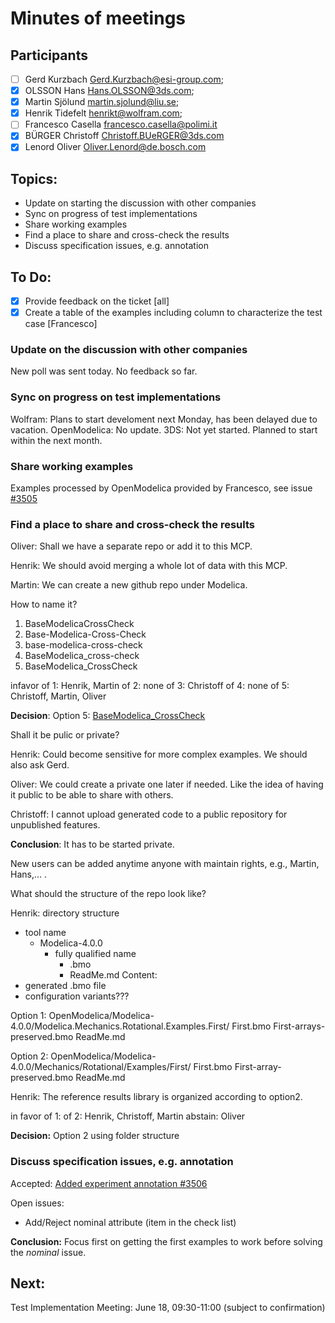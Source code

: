 # Minutes of meetings

## Participants
- [ ] Gerd Kurzbach <Gerd.Kurzbach@esi-group.com>; 
- [x] OLSSON Hans <Hans.OLSSON@3ds.com>; 
- [x] Martin Sjölund <martin.sjolund@liu.se>; 
- [x] Henrik Tidefelt <henrikt@wolfram.com>; 
- [ ] Francesco Casella <francesco.casella@polimi.it>
- [x] BÜRGER Christoff <Christoff.BUeRGER@3ds.com>
- [x] Lenord Oliver <Oliver.Lenord@de.bosch.com>

## Topics:
* Update on starting the discussion with other companies
* Sync on progress of test implementations
* Share working examples
* Find a place to share and cross-check the results
* Discuss specification issues, e.g. annotation

## To Do:
- [x] Provide feedback on the ticket [all]
- [x] Create a table of the examples including column to characterize the test case [Francesco]

### Update on the discussion with other companies
New poll was sent today.
No feedback so far.

### Sync on progress on test implementations
Wolfram: Plans to start develoment next Monday, has been delayed due to vacation.
OpenModelica: No update.
3DS: Not yet started. Planned to start within the next month.

### Share working examples
Examples processed by OpenModelica provided by Francesco, see issue [#3505](https://github.com/modelica/ModelicaSpecification/issues/3505)

### Find a place to share and cross-check the results
Oliver: Shall we have a separate repo or add it to this MCP.

Henrik: We should avoid merging a whole lot of data with this MCP.

Martin: We can create a new github repo under Modelica.

How to name it?
1. BaseModelicaCrossCheck
2. Base-Modelica-Cross-Check
3. base-modelica-cross-check
4. BaseModelica_cross-check
5. BaseModelica_CrossCheck

infavor 
of 1: Henrik, Martin
of 2: none
of 3: Christoff
of 4: none
of 5: Christoff, Martin, Oliver

__Decision__:
Option 5: [BaseModelica_CrossCheck](https://github.com/modelica/BaseModelica_CrossCheck)

Shall it be pulic or private?

Henrik: Could become sensitive for more complex examples. We should also ask Gerd. 

Oliver: We could create a private one later if needed. Like the idea of having it public to be able to share with others.

Christoff: I cannot upload generated code to a public repository for unpublished features.

__Conclusion__:
It has to be started private. 

New users can be added anytime anyone with maintain rights, e.g., Martin, Hans,... .

What should the structure of the repo look like?

Henrik:
directory structure
- tool name
  - Modelica-4.0.0
    - fully qualified name
      - .bmo
      - ReadMe.md
Content:
- generated .bmo file
- configuration variants???

Option 1:
OpenModelica/Modelica-4.0.0/Modelica.Mechanics.Rotational.Examples.First/
  First.bmo
  First-arrays-preserved.bmo
  ReadMe.md

Option 2:
OpenModelica/Modelica-4.0.0/Mechanics/Rotational/Examples/First/
  First.bmo
  First-array-preserved.bmo
  ReadMe.md

Henrik: The reference results library is organized according to option2.

in favor 
of 1: 
of 2: Henrik, Christoff, Martin
abstain: Oliver

__Decision:__
Option 2 using folder structure

### Discuss specification issues, e.g. annotation
Accepted: [Added experiment annotation
#3506](https://github.com/modelica/ModelicaSpecification/pull/3506)

Open issues:
* Add/Reject nominal attribute (item in the check list)

__Conclusion:__
Focus first on getting the first examples to work before solving the _nominal_ issue.


## Next: 

Test Implementation Meeting: June 18, 09:30-11:00 (subject to confirmation)
